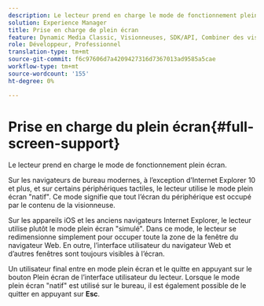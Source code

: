 ```yaml
---
description: Le lecteur prend en charge le mode de fonctionnement plein écran.
solution: Experience Manager
title: Prise en charge de plein écran
feature: Dynamic Media Classic, Visionneuses, SDK/API, Combiner des visionneuses de supports
role: Développeur, Professionnel
translation-type: tm+mt
source-git-commit: f6c97606d7a4209427316d7367013ad9585a5cae
workflow-type: tm+mt
source-wordcount: '155'
ht-degree: 0%

---
```



# Prise en charge du plein écran{#full-screen-support}

Le lecteur prend en charge le mode de fonctionnement plein écran.

Sur les navigateurs de bureau modernes, à l’exception d’Internet Explorer 10 et plus, et sur certains périphériques tactiles, le lecteur utilise le mode plein écran &quot;natif&quot;. Ce mode signifie que tout l’écran du périphérique est occupé par le contenu de la visionneuse.

Sur les appareils iOS et les anciens navigateurs Internet Explorer, le lecteur utilise plutôt le mode plein écran &quot;simulé&quot;. Dans ce mode, le lecteur se redimensionne simplement pour occuper toute la zone de la fenêtre du navigateur Web. En outre, l’interface utilisateur du navigateur Web et d’autres fenêtres sont toujours visibles à l’écran.

Un utilisateur final entre en mode plein écran et le quitte en appuyant sur le bouton Plein écran de l’interface utilisateur du lecteur. Lorsque le mode plein écran &quot;natif&quot; est utilisé sur le bureau, il est également possible de le quitter en appuyant sur **Esc**.
